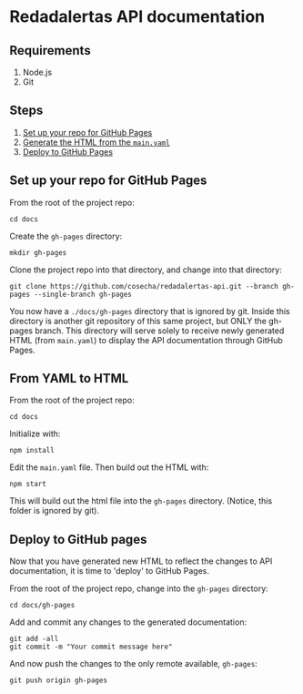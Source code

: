 # Redadalertas API documentation

## Requirements

1. Node.js
2. Git

## Steps

1. [Set up your repo for GitHub Pages](#set-up-your-repo-for-github-pages)
2. [Generate the HTML from the `main.yaml`](#from-yaml-to-html)
3. [Deploy to GitHub Pages](#deploy-to-github-pages)

## Set up your repo for GitHub Pages

From the root of the project repo:
```
cd docs
```
Create the `gh-pages` directory:
```
mkdir gh-pages
```
Clone the project repo into that directory, and change into that directory:
```
git clone https://github.com/cosecha/redadalertas-api.git --branch gh-pages --single-branch gh-pages

```
You now have a `./docs/gh-pages` directory that is ignored by git. Inside this directory is another git repository of this same project, but ONLY the gh-pages branch. This directory will serve solely to receive newly generated HTML (from `main.yaml`) to display the API documentation through GitHub Pages.


## From YAML to HTML

From the root of the project repo:
```
cd docs
```
Initialize with:
```
npm install
```
Edit the `main.yaml` file. Then build out the HTML with:
```
npm start
```
This will build out the html file into the `gh-pages` directory. (Notice, this folder is ignored by git).

## Deploy to GitHub pages

Now that you have generated new HTML to reflect the changes to API documentation, it is time to 'deploy' to GitHub Pages.

From the root of the project repo, change into the `gh-pages` directory:
```
cd docs/gh-pages
```
Add and commit any changes to the generated documentation:
```
git add -all
git commit -m "Your commit message here"
```
And now push the changes to the only remote available, `gh-pages`:
```
git push origin gh-pages
```
